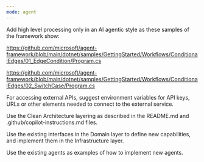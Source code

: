 ```yaml
---
mode: agent
---
```

Add high level processing only in an AI agentic style as these samples of the framework show:

https://github.com/microsoft/agent-framework/blob/main/dotnet/samples/GettingStarted/Workflows/ConditionalEdges/01_EdgeCondition/Program.cs

https://github.com/microsoft/agent-framework/blob/main/dotnet/samples/GettingStarted/Workflows/ConditionalEdges/02_SwitchCase/Program.cs

For accessing external APIs, suggest environment variables for API keys, URLs or other elements needed to connect to the external service.

Use the Clean Architecture layering as described in the README.md and .github/copilot-instructions.md files.

Use the existing interfaces in the Domain layer to define new capabilities, and implement them in the Infrastructure layer.

Use the existing agents as examples of how to implement new agents.